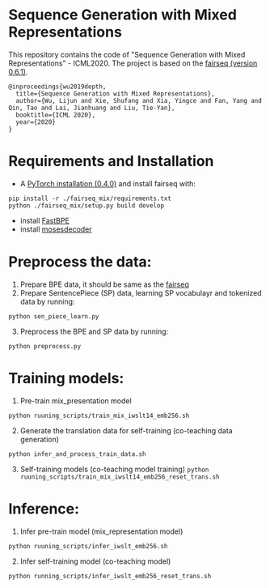# Sequence Generation with Mixed Representations
This repository contains the code of "Sequence Generation with Mixed Representations" - ICML2020. 
The project is based on the [fairseq (version 0.6.1)](https://github.com/pytorch/fairseq/tree/v0.6.1).

```
@inproceedings{wu2019depth,
  title={Sequence Generation with Mixed Representations},
  author={Wu, Lijun and Xie, Shufang and Xia, Yingce and Fan, Yang and Qin, Tao and Lai, Jianhuang and Liu, Tie-Yan},
  booktitle={ICML 2020},
  year={2020}
}
```

# Requirements and Installation
* A [PyTorch installation (0.4.0)](http://pytorch.org/)
and install fairseq with:
```
pip install -r ./fairseq_mix/requirements.txt
python ./fairseq_mix/setup.py build develop
```
* install [FastBPE](https://github.com/glample/fastBPE)
* install [mosesdecoder](https://github.com/moses-smt/mosesdecoder)


# Preprocess the data:
1. Prepare BPE data, it should be same as the [fairseq](https://github.com/pytorch/fairseq/blob/master/examples/translation/prepare-iwslt14.sh)
2. Prepare SentencePiece (SP) data, learning SP vocabulayr and tokenized data by running:

``` python sen_piece_learn.py ```

3. Preprocess the BPE and SP data by running:

``` python preprocess.py ```


# Training models:
1. Pre-train mix_presentation model

``` python ruuning_scripts/train_mix_iwslt14_emb256.sh ```

2. Generate the translation data for self-training (co-teaching data generation)

``` python infer_and_process_train_data.sh ```

3. Self-training models (co-teaching model training)
``` python ruuning_scripts/train_mix_iwslt14_emb256_reset_trans.sh ```


# Inference:
1. Infer pre-train model (mix_representation model)

``` python ruuning_scripts/infer_iwslt_emb256.sh ```

2. Infer self-training model (co-teaching model)

``` python running_scripts/infer_iwslt_emb256_reset_trans.sh ```







